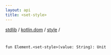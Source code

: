 ```yaml
---
layout: api
title: <set-style>
---
```

[stdlib](../../index.html) / [kotlin.dom](../index.html) / [style](index.html) / [<set-style>](_set-style_.html)

# <set-style>

```
fun Element.<set-style>(value: String): Unit
```
